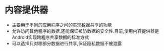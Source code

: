 # 内容提供器
- 主要用于不同的应用程序之间的实现数据共享的功能
- 允许访问其他程序的数据,还能保证被防数据的安全性.目前,使用内容提供器是Android实现跨程序共享数据的标准方式
- 可以选择只对哪部分数据进行共享,保证隐私数据不被泄露
